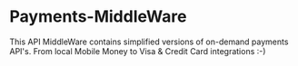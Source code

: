# Payments-MiddleWare
This API MiddleWare contains simplified versions of on-demand payments API's. From local Mobile Money to Visa &amp; Credit Card integrations :-)
